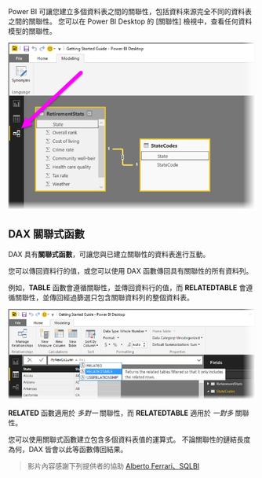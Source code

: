 Power BI 可讓您建立多個資料表之間的關聯性，包括資料來源完全不同的資料表之間的關聯性。 您可以在 Power BI Desktop 的 [關聯性] 檢視中，查看任何資料模型的關聯性。

![](media/7-5-table-relationships-and-dax/dax-relationships_1.png)

## <a name="dax-relational-functions"></a>DAX 關聯式函數
DAX 具有**關聯式函數**，可讓您與已建立關聯性的資料表進行互動。

您可以傳回資料行的值，或您可以使用 DAX 函數傳回具有關聯性的所有資料列。

例如，**TABLE** 函數會遵循關聯性，並傳回資料行的值，而 **RELATEDTABLE** 會遵循關聯性，並傳回經過篩選只包含關聯資料列的整個資料表。

![](media/7-5-table-relationships-and-dax/dax-relationships_2.png)

**RELATED** 函數適用於 *多對一* 關聯性，而 **RELATEDTABLE** 適用於 *一對多* 關聯性。

您可以使用關聯式函數建立包含多個資料表值的運算式。 不論關聯性的鏈結長度為何，DAX 皆會以此等函數傳回結果。

> 影片內容感謝下列提供者的協助 [Alberto Ferrari、SQLBI](http://www.sqlbi.com/learning-dax/?utm_source=powerbi&utm_medium=marketing&utm_campaign=after-summit)
> 
> 


